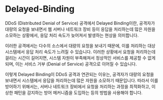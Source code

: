 # Delayed-Binding
DDoS (Distributed Denial of Service) 공격에서 Delayed Binding이란, 공격자가 대량의 요청을 보내면서 웹 서버나 네트워크 장비 등이 응답을 처리하는데 많은 자원을 소모하는 상황에서, 응답 처리 속도가 늦어져서 발생하는 현상을 의미합니다.

이러한 공격에서는 다수의 소스에서 대량의 요청을 보내기 때문에, 이를 처리하는 대상 시스템에서 응답 처리 속도가 느려질 수 있습니다. 이러한 상황에서 요청을 처리하는데 걸리는 시간이 길어지면, 시스템 자원이 부족해져서 정상적인 서비스를 제공할 수 없게 되며, 이는 서비스 거부 (Denial of Service) 공격으로 이어질 수 있습니다.

이렇게 Delayed Binding이 DDoS 공격과 연관되는 이유는, 공격자가 대량의 요청을 보내면서 시스템에서 응답을 처리하는데 많은 자원을 소모하기 때문입니다. 따라서 이를 방어하기 위해서는, 서버나 네트워크 장비에서 요청을 처리하는 과정을 최적화하고, 이상한 패턴을 감지하는 방어 메커니즘을 도입하는 등의 방법을 사용해야 합니다.

